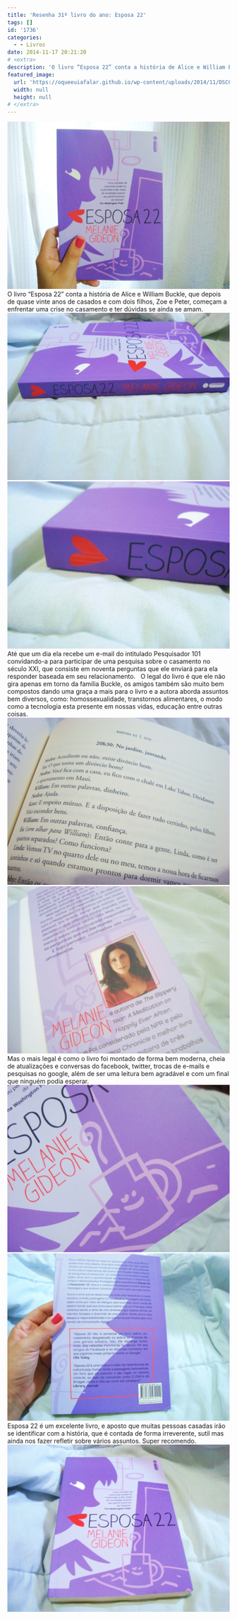 ```yaml
---
title: 'Resenha 31º livro do ano: Esposa 22'
tags: []
id: '1736'
categories:
  - - Livros
date: 2014-11-17 20:21:20
# <extra>
description: 'O livro “Esposa 22” conta a história de Alice e William Buckle, que depois de quase vinte anos de casados e com dois filhos, Zoe e Peter, começam a enfrentar uma crise no casamento e ter dúvidas se ainda se amam. Até que um dia ela recebe um e-mail do intitulado Pesquisador 101 convidando-a para participar de uma pesquisa sobre o casamento no século XXI, que consiste em noventa perguntas que ele enviará para ela responder baseada em seu relacionamento. &nbsp; O legal do livro é que ele não gira apenas em torno da família Buckle, os amigos também são muito bem compostos dando uma graça a mais para o livro e a autora aborda assuntos bem diversos, como: homossexualidade, transtornos alimentares, o modo como a tecnologia esta presente em nossas vidas, educação entre outras coisas. Mas o mais legal &hellip;'
featured_image: 
  url: 'https://oqueeuiafalar.github.io/wp-content/uploads/2014/11/DSC03367-1024x768.jpg'
  width: null
  height: null
# </extra>
---
```


[![Capa do livro Esposa 22](/wp-content/uploads/2014/11/DSC03367-1024x768.jpg)](/wp-content/uploads/2014/11/DSC03367.jpg) O livro “Esposa 22” conta a história de Alice e William Buckle, que depois de quase vinte anos de casados e com dois filhos, Zoe e Peter, começam a enfrentar uma crise no casamento e ter dúvidas se ainda se amam. [![Capa e lombada do livro Esposa 22](/wp-content/uploads/2014/11/DSC03361-1024x768.jpg)](/wp-content/uploads/2014/11/DSC03361.jpg)[![Lombada do livro Esposa 22](/wp-content/uploads/2014/11/DSC03362-1024x768.jpg)](/wp-content/uploads/2014/11/DSC03362.jpg) Até que um dia ela recebe um e-mail do intitulado Pesquisador 101 convidando-a para participar de uma pesquisa sobre o casamento no século XXI, que consiste em noventa perguntas que ele enviará para ela responder baseada em seu relacionamento.   O legal do livro é que ele não gira apenas em torno da família Buckle, os amigos também são muito bem compostos dando uma graça a mais para o livro e a autora aborda assuntos bem diversos, como: homossexualidade, transtornos alimentares, o modo como a tecnologia esta presente em nossas vidas, educação entre outras coisas. [![Página do livro  Esposa 22](/wp-content/uploads/2014/11/DSC03364-1024x768.jpg)](/wp-content/uploads/2014/11/DSC03364.jpg)[![Livro esposa 22](/wp-content/uploads/2014/11/DSC03365-1024x768.jpg)](/wp-content/uploads/2014/11/DSC03365.jpg) Mas o mais legal é como o livro foi montado de forma bem moderna, cheia de atualizações e conversas do facebook, twitter, trocas de e-mails e pesquisas no google, além de ser uma leitura bem agradável e com um final que ninguém podia esperar. [![Livro Esposa 22](/wp-content/uploads/2014/11/DSC03368-1024x768.jpg)](/wp-content/uploads/2014/11/DSC03368.jpg)[![Contra-capa do livro Esposa 22](/wp-content/uploads/2014/11/DSC03360-1024x768.jpg)](/wp-content/uploads/2014/11/DSC03360.jpg) Esposa 22 é um excelente livro, e aposto que muitas pessoas casadas irão se identificar com a história, que é contada de forma irreverente, sutil mas ainda nos fazer refletir sobre vários assuntos. Super recomendo. [![Capa do livro Esposa 22](/wp-content/uploads/2014/11/DSC03359-1024x768.jpg)](/wp-content/uploads/2014/11/DSC03359.jpg)
